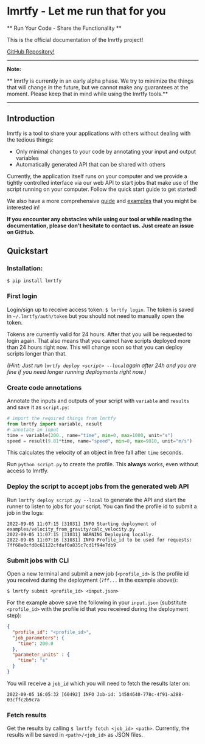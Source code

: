 # lmrtfy - Let me run that for you
** Run Your Code - Share the Functionality **

This is the official documentation of the lmrtfy project!

[GitHub Repository!](https://github.com/lmrtfy/lmrtfy)

---

**Note:**

** lmrtfy is currently in an early alpha phase. We try to minimize the things that will change in
the future, but we cannot make any guarantees at the moment. Please keep that in mind while using
the lmrtfy tools.**

---

## Introduction

lmrtfy is a tool to share your applications with others without dealing with the tedious things:

* Only minimal changes to your code by annotating your input and output variables
* Automatically generated API that can be shared with others

Currently, the application itself runs on your computer and we provide a tightly controlled interface
via our web API to start jobs that make use of the script running on your computer. Follow the quick 
start guide to get started!

We also have a more comprehensive [guide](guide.md) and [examples](examples.md) that you might be interested in!

**If you encounter any obstacles while using our tool or while reading the documentation, please don't
hesitate to contact us. Just create an issue on GitHub.**

## Quickstart
### Installation: 
`$ pip install lmrtfy`

### First login 
Login/sign up to receive access token: `$ lmrtfy login`. The token is saved in `~/.lmrtfy/auth/token` but you 
should not need to manually open the token.

Tokens are currently valid for 24 hours. After that you will be requested to login again. That also means
that you cannot have scripts deployed more than 24 hours right now. This will change soon so that you 
can deploy scripts longer than that.

_(Hint: Just run `lmrtfy deploy <script> --local`again after 24h and you are fine if you need longer running
deployments right now.)_

### Create code annotations
Annotate the inputs and outputs of your script with `variable` and `results` and save it as `script.py`:
```python
# import the required things from lmrtfy
from lmrtfy import variable, result
# annotate an input
time = variable(200., name="time", min=0, max=1000, unit="s")
speed = result(9.81*time, name="speed", min=0, max=9810, unit="m/s")
```

This calculates the velocity of an object in free fall after `time` seconds.

Run `python script.py` to create the profile. This **always** works, even without access to lmrtfy. 

### Deploy the script to accept jobs from the generated web API
Run `lmrtfy deploy script.py --local` to generate the API and start the runner to listen to jobs for your script. 
You can find the profile id to submit a job in the logs: 
```shell
2022-09-05 11:07:15 [31031] INFO Starting deployment of examples/velocity_from_gravity/calc_velocity.py
2022-09-05 11:07:15 [31031] WARNING Deploying locally.
2022-09-05 11:07:16 [31031] INFO Profile_id to be used for requests: 7ff68a0cfd8c61122cfdaf0a835c7cd1f94e7db9
```

### Submit jobs with CLI
Open a new terminal and submit a new job (`<profile_id>` is the profile id you received during the deployment (`7ff...` in the example above)): 
```shell
$ lmrtfy submit <profile_id> <input.json>
```
For the example above save the following in your `input.json` (substitute `<profile_id>` with the profile id that you received during the deployment step):
```json
{
  "profile_id": "<profile_id>",
  "job_parameters": {
    "time": 200.0
  },
  "parameter_units" : {
    "time": "s"
  }
}
```
You will receive a `job_id` which you will need to fetch the results later on:
```shell
2022-09-05 16:05:32 [60492] INFO Job-id: 14584640-778c-4f91-a288-03cffc2b9c7a
```
### Fetch results
Get the results by calling `$ lmrtfy fetch <job_id> <path>`. Currently, the results will be saved 
in `<path>/<job_id>` as JSON files. 



